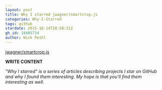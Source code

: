 ```yaml
---
layout: post
title: Why I starred jwagner/smartcrop.js
categories: Why-I-Starred
tags: github
stardate: 2015-10-14T20:58:31Z
gh_id: 18405734
author: Nick Peihl
---
```


[jwagner/smartcrop.js](https://github.com/jwagner/smartcrop.js)

**WRITE CONTENT**

*"Why I starred" is a series of articles describing projects I star on GitHub and why I found them interesting. My hope is that you'll find them interesting as well.*

